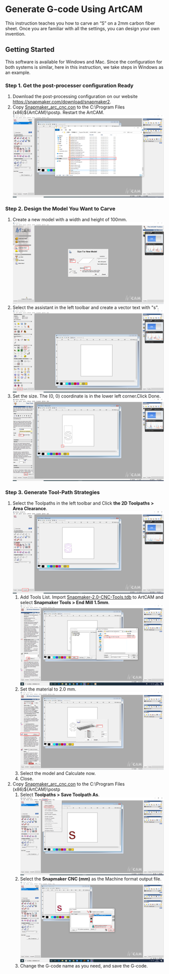Generate G-code Using ArtCAM
===============
This instruction teaches you how to carve an “S” on a 2mm carbon fiber sheet. Once you are familiar with all the settings, you can design your own invention. 

## Getting Started

This software is available for Windows and Mac. Since the configuration for both systems is similar, here in this instruction, we take steps in Windows as an example.

### Step 1. Get the post-processer configuration Ready

1. Download the post-processing configuration on our website https://snapmaker.com/download/snapmaker2.
2. Copy [Snapmaker_arc_cnc.con](./Snapmaker_arc_cnc.con) to the C:\Program Files (x86)\${ArtCAM}\postp. Restart the ArtCAM.
![alt path](./image/post-processer.png)

### Step 2. Design the Model You Want to Carve

1. Create a new model with a width and height of 100mm.
![alt path](./image/create-new-model.png)
2. Select the assistant in the left toolbar and create a vector text with "s".
![alt path](./image/vector-text.png)
3. Set the size. The (0, 0) coordinate is in the lower left corner.Click Done.
![alt path](./image/set-size.png)

### Step 3. Generate Tool-Path Strategies

1.  Select the Toolpaths in the left toolbar and Click **the 2D Toolpaths > Area Clearance**.
![alt path](./image/area-clearance.png)
    1. Add Tools List. Import [Snapmaker-2.0-CNC-Tools.tdb](./Snapmaker-2.0-CNC-Tools.tdb) to ArtCAM and select **Snapmaker Tools > End Mill 1.5mm**.
    ![alt path](./image/tool-list.png)
    2. Set the material to 2.0 mm.
    ![alt path](./image/material.png)
    3. Select the model and Calculate now.
    4. Close.
2. Copy [Snapmaker_arc_cnc.con](./Snapmaker_arc_cnc.con) to the C:\Program Files (x86)\${ArtCAM}\postp
    1. Select **Toolpaths > Save Toolpath As**.
    ![alt path](./image/save-as.png)
    2. Select the **Snapmaker CNC (mm)** as the Machine format output file.
    ![alt path](./image/save.png)
    3. Change the G-code name as you need, and save the G-code.







